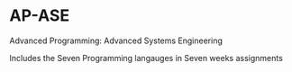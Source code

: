 # AP-ASE
Advanced Programming: Advanced Systems Engineering

Includes the Seven Programming langauges in Seven weeks assignments
